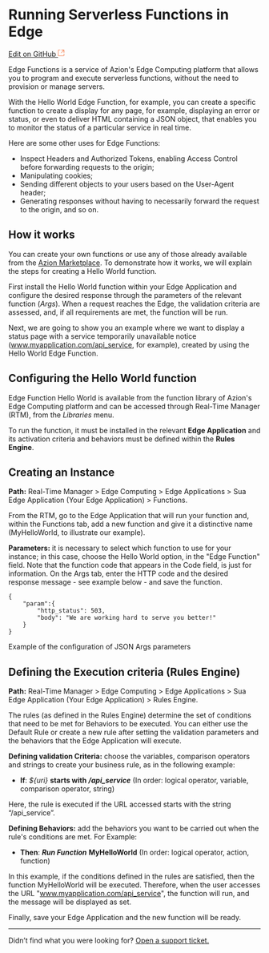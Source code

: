# Running Serverless Functions in **Edge**

[Edit on GitHub <svg width="14" height="14" xmlns="http://www.w3.org/2000/svg"><g fill="none" stroke="#F3652B"><path d="M4.81.71H.672v11.43H12.1V8.001" stroke-width=".8"/><path d="M6.87.786h5.155V5.94M6.31 6.5L12.026.786"/></g></svg>](https://github.com/aziontech/docs_en/edit/master/use-cases/serverless-functions/index.md)

Edge Functions is a service of Azion's Edge Computing platform that allows you to program and execute serverless functions, without the need to provision or manage servers.

With the Hello World Edge Function, for example, you can create a specific function to create a display for any page, for example, displaying an error or status, or even to deliver HTML containing a JSON object, that enables you to monitor the status of a particular service in real time.

Here are some other uses for Edge Functions: 

* Inspect Headers and Authorized Tokens, enabling Access Control before forwarding requests to the origin;
* Manipulating cookies;
* Sending different objects to your users based on the User-Agent header;
* Generating responses without having to necessarily forward the request to the origin, and so on.

## How it works

You can create your own functions or use any of those already available from the [Azion Marketplace](http://marketplace.azion.com/). To demonstrate how it works, we will explain the steps for creating a Hello World function. 

First install the Hello World function within your Edge Application and configure the desired response through the parameters of the relevant function (*Args*). When a request reaches the Edge, the validation criteria are assessed, and, if all requirements are met, the function will be run.

Next, we are going to show you an example where we want to display a status page with a service temporarily unavailable notice (www.myapplication.com/api_service, for example), created by using the Hello World Edge Function. 

## Configuring the Hello World function

Edge Function Hello World is available from the function library of Azion's Edge Computing platform and can be accessed through Real-Time Manager (RTM), from the *Libraries* menu.

To run the function, it must be installed in the relevant **Edge Application** and its activation criteria and behaviors must be defined within the **Rules Engine**.

## Creating an Instance

**Path:** Real-Time Manager > Edge Computing > Edge Applications > Sua Edge Application (Your Edge Application) > Functions.

From the RTM, go to the Edge Application that will run your function and, within the Functions tab, add a new function and give it a distinctive name (MyHelloWorld, to illustrate our example). 

**Parameters:** it is necessary to select which function to use for your instance; in this case, choose the Hello World option, in the "Edge Function" field. Note that the function code that appears in the Code field, is just for information. On the Args tab, enter the HTTP code and the desired response message - see example below - and save the function. 

~~~
{
    "param":{
        "http_status": 503,
        "body": "We are working hard to serve you better!"
    }
}
~~~
Example of the configuration of JSON Args parameters

## Defining the Execution criteria (Rules Engine)

**Path:** Real-Time Manager > Edge Computing > Edge Applications > Sua Edge Application (Your Edge Application) > Rules Engine.

The rules (as defined in the Rules Engine) determine the set of conditions that need to be met for Behaviors to be executed. You can either use the Default Rule or create a new rule after setting the validation parameters and the behaviors that the Edge Application will execute.

**Defining validation Criteria:** choose the variables, comparison operators and strings to create your business rule, as in the following example:

* **If**: _${uri}_ **starts with** ***/api_service***
(In order: logical operator, variable, comparison operator, string)

Here, the rule is executed if the URL accessed starts with the string “/api_service”.

**Defining Behaviors:** add the behaviors you want to be carried out when the rule's conditions are met. For Example:

* **Then**: ***Run Function*** **MyHelloWorld**
(In order: logical operator, action, function)

In this example, if the conditions defined in the rules are satisfied, then the function MyHelloWorld will be executed. Therefore, when the user accesses the URL "www.myapplication.com/api_service", the function will run, and the message will be displayed as set.

Finally, save your Edge Application and the new function will be ready.

---

Didn’t find what you were looking for? [Open a support ticket.](https://tickets.azion.com/)
